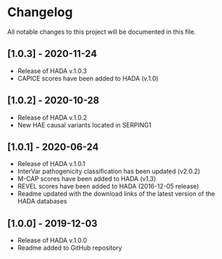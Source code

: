 # Changelog
All notable changes to this project will be documented in this file.

## [1.0.3] - 2020-11-24
- Release of HADA v.1.0.3
- CAPICE scores have been added to HADA (v.1.0)

## [1.0.2] - 2020-10-28
- Release of HADA v.1.0.2
- New HAE causal variants located in SERPING1

## [1.0.1] - 2020-06-24
- Release of HADA v.1.0.1
- InterVar pathogenicity classification has been updated (v2.0.2)
- M-CAP scores have been added to HADA (v1.3)
- REVEL scores have been added to HADA (2016-12-05 release)
- Readme updated with the download links of the latest version of the HADA databases

## [1.0.0] - 2019-12-03
- Release of HADA v.1.0.0
- Readme added to GitHub repository
